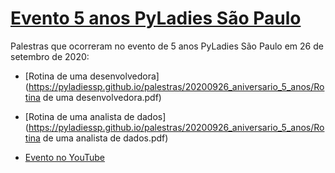 # [Evento 5 anos PyLadies São Paulo](https://pyladiessp.github.io/palestras/20200926_aniversario_5_anos)

Palestras que ocorreram no evento de 5 anos PyLadies São Paulo em 26 de setembro de 2020:

- [Rotina de uma desenvolvedora](https://pyladiessp.github.io/palestras/20200926_aniversario_5_anos/Rotina de uma desenvolvedora.pdf)

- [Rotina de uma analista de dados](https://pyladiessp.github.io/palestras/20200926_aniversario_5_anos/Rotina de uma analista de dados.pdf)

- [Evento no YouTube](https://www.youtube.com/watch?v=YtdipaxKqdg)


